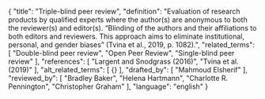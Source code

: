 {
  "title": "Triple-blind peer review",
  "definition": "Evaluation of research products by qualified experts where the author(s) are anonymous to both the reviewer(s) and editor(s). “Blinding of the authors and their affiliations to both editors and reviewers. This approach aims to eliminate institutional, personal, and gender biases” (Tvina et al., 2019, p. 1082).",
  "related_terms": [
    "Double-blind peer review",
    "Open Peer Review",
    "Single-blind peer review"
  ],
  "references": [
    "Largent and Snodgrass (2016)",
    "Tvina et al. (2019)"
  ],
  "alt_related_terms": [
    {}
  ],
  "drafted_by": [
    "Mahmoud Elsherif"
  ],
  "reviewed_by": [
    "Bradley Baker",
    "Helena Hartmann",
    "Charlotte R. Pennington",
    "Christopher Graham"
  ],
  "language": "english"
}

